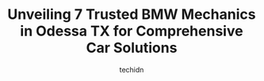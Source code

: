 ---
layout: ampstory
image: https://images.unsplash.com/photo-1622407760454-0a091d4c6cdf?ixlib=rb-4.0.3&ixid=MnwxMjA3fDB8MHxwaG90by1wYWdlfHx8fGVufDB8fHx8&auto=format&fit=crop&w=640&h=853&q=80
author: techidn
featured: false
description: Searching for the finest BMW Mechanic in Odessa TX, USA? Look no further than the 7 best BMW Mechanic in the area, where youll find a team of highly qualified professionals ready to handle 
title: Unveiling 7 Trusted BMW Mechanics in Odessa TX for Comprehensive Car Solutions
cover:
   title: Unveiling 7 Trusted BMW Mechanics in Odessa TX for Comprehensive Car Solutions
   subtitle: Rickpate
   background: https://images.unsplash.com/photo-1622407760454-0a091d4c6cdf?ixlib=rb-4.0.3&ixid=MnwxMjA3fDB8MHxwaG90by1wYWdlfHx8fGVufDB8fHx8&auto=format&fit=crop&w=640&h=853&q=80

pages: 
 - layout: thirds
   top: <h1>#1 Premium Auto Care - Engine, Transmission, Electrical and Brake Shop Odessa</h1>
   bottom: "<p>I was so pleased with the auto engine repair that recently took place. The workmanship, professionalism and customer service from this team could not be beaten - they wen</p>"
   background: https://www.knot35.com/toplist/wp-content/uploads/2023/06/best-bmw-mechanic-1-in-odessa-tx-1685831015.jpeg
   backgroundblur: true
 - layout: thirds
   top: <h1>#2 Premier Car Care Center</h1>
   bottom: "<p>1600 E 2nd St, Odessa, TX 79761, United States</p>"
   background: https://www.knot35.com/toplist/wp-content/uploads/2023/06/best-bmw-mechanic-2-in-odessa-tx-1685831015.jpeg
   cta:
      link: https://www.knot35.com/toplist/unveiling-7-trusted-bmw-mechanics-in-odessa-tx-for-comprehensive-car-solutions/
      text: Unveiling 7 Trusted BMW Mechanics in Odessa TX for Comprehensive Car Solutions
 - layout: thirds
   top: <h1>#3 Bros, Inc</h1>
   bottom: "<p>3626 Andrews Hwy, Odessa, TX 79762, United States</p>"
   background: https://www.knot35.com/toplist/wp-content/uploads/2023/06/best-bmw-mechanic-3-in-odessa-tx-1685831016.jpeg
   cta:
      link: https://www.knot35.com/toplist/unveiling-7-trusted-bmw-mechanics-in-odessa-tx-for-comprehensive-car-solutions/
      text: Unveiling 7 Trusted BMW Mechanics in Odessa TX for Comprehensive Car Solutions
 - layout: thirds
   top: <h1>#4 K & N Automotive Inc</h1>
   bottom: "<p>1602 E 7th St, Odessa, TX 79761, United States</p>"
   background: https://images.unsplash.com/photo-1553949345-eb786bb3f7ba?ixlib=rb-4.0.3&ixid=MnwxMjA3fDB8MHxwaG90by1wYWdlfHx8fGVufDB8fHx8&auto=format&fit=crop&w=640&h=853&q=80
   cta:
      link: https://www.knot35.com/toplist/unveiling-7-trusted-bmw-mechanics-in-odessa-tx-for-comprehensive-car-solutions/
      text: Unveiling 7 Trusted BMW Mechanics in Odessa TX for Comprehensive Car Solutions
 - layout: thirds
   top: <h1>#5 Als Complete Auto Repair</h1>
   bottom: "<p>608 E 2nd St, Odessa, TX 79761, United States</p>"
   background: https://images.unsplash.com/photo-1549241520-425e3dfc01cb?ixlib=rb-4.0.3&ixid=MnwxMjA3fDB8MHxwaG90by1wYWdlfHx8fGVufDB8fHx8&auto=format&fit=crop&w=640&h=853&q=80
   cta:
      link: https://www.knot35.com/toplist/unveiling-7-trusted-bmw-mechanics-in-odessa-tx-for-comprehensive-car-solutions/
      text: Unveiling 7 Trusted BMW Mechanics in Odessa TX for Comprehensive Car Solutions
 - layout: thirds
   top: <h1>#6 Sukowatys Classic Park</h1>
   bottom: "<p>5810 El Paso Ave, Odessa, TX 79762, United States</p>"
   background: https://images.unsplash.com/photo-1552083974-186346191183?ixlib=rb-4.0.3&ixid=MnwxMjA3fDB8MHxwaG90by1wYWdlfHx8fGVufDB8fHx8&auto=format&fit=crop&w=640&h=853&q=80
   cta:
      link: https://www.knot35.com/toplist/unveiling-7-trusted-bmw-mechanics-in-odessa-tx-for-comprehensive-car-solutions/
      text: Unveiling 7 Trusted BMW Mechanics in Odessa TX for Comprehensive Car Solutions
 - layout: thirds
   top: <h1>#7 Woodys Auto Repair</h1>
   bottom: "<p>6106 N Dixie Blvd A, Odessa, TX 79762, United States</p>"
   background: https://images.unsplash.com/photo-1484589065579-248aad0d8b13?ixlib=rb-4.0.3&ixid=MnwxMjA3fDB8MHxwaG90by1wYWdlfHx8fGVufDB8fHx8&auto=format&fit=crop&w=640&h=853&q=80
   cta:
      link: https://www.knot35.com/toplist/unveiling-7-trusted-bmw-mechanics-in-odessa-tx-for-comprehensive-car-solutions/
      text: Unveiling 7 Trusted BMW Mechanics in Odessa TX for Comprehensive Car Solutions
 - layout: thirds
   middle: Continue reading...
   background: https://images.unsplash.com/photo-1618556658017-fd9c732d1360?ixlib=rb-4.0.3&ixid=MnwxMjA3fDB8MHxwaG90by1wYWdlfHx8fGVufDB8fHx8&auto=format&fit=crop&w=640&h=853&q=80
   cta:
      link: https://www.knot35.com/toplist/unveiling-7-trusted-bmw-mechanics-in-odessa-tx-for-comprehensive-car-solutions/
      text: Unveiling 7 Trusted BMW Mechanics in Odessa TX for Comprehensive Car Solutions
      
---